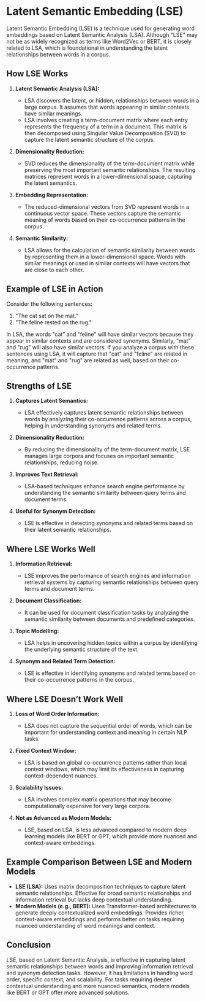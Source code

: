 # Latent Semantic Embedding (LSE)

Latent Semantic Embedding (LSE) is a technique used for generating word embeddings based on Latent Semantic Analysis (LSA). Although "LSE" may not be as widely recognized as terms like Word2Vec or BERT, it is closely related to LSA, which is foundational in understanding the latent relationships between words in a corpus.

## How LSE Works

1. **Latent Semantic Analysis (LSA):**
    - LSA discovers the latent, or hidden, relationships between words in a large corpus. It assumes that words appearing in similar contexts have similar meanings.
    - LSA involves creating a term-document matrix where each entry represents the frequency of a term in a document. This matrix is then decomposed using Singular Value Decomposition (SVD) to capture the latent semantic structure of the corpus.

2. **Dimensionality Reduction:**
    - SVD reduces the dimensionality of the term-document matrix while preserving the most important semantic relationships. The resulting matrices represent words in a lower-dimensional space, capturing the latent semantics.

3. **Embedding Representation:**
    - The reduced-dimensional vectors from SVD represent words in a continuous vector space. These vectors capture the semantic meaning of words based on their co-occurrence patterns in the corpus.

4. **Semantic Similarity:**
    - LSA allows for the calculation of semantic similarity between words by representing them in a lower-dimensional space. Words with similar meanings or used in similar contexts will have vectors that are close to each other.

## Example of LSE in Action

Consider the following sentences:
1. "The cat sat on the mat."
2. "The feline rested on the rug."

In LSA, the words "cat" and "feline" will have similar vectors because they appear in similar contexts and are considered synonyms. Similarly, "mat" and "rug" will also have similar vectors. If you analyze a corpus with these sentences using LSA, it will capture that "cat" and "feline" are related in meaning, and "mat" and "rug" are related as well, based on their co-occurrence patterns.

## Strengths of LSE

1. **Captures Latent Semantics:**
    - LSA effectively captures latent semantic relationships between words by analyzing their co-occurrence patterns across a corpus, helping in understanding synonyms and related terms.

2. **Dimensionality Reduction:**
    - By reducing the dimensionality of the term-document matrix, LSE manages large corpora and focuses on important semantic relationships, reducing noise.

3. **Improves Text Retrieval:**
    - LSA-based techniques enhance search engine performance by understanding the semantic similarity between query terms and document terms.

4. **Useful for Synonym Detection:**
    - LSE is effective in detecting synonyms and related terms based on their latent semantic relationships.

## Where LSE Works Well

1. **Information Retrieval:**
    - LSE improves the performance of search engines and information retrieval systems by capturing semantic relationships between query terms and document terms.

2. **Document Classification:**
    - It can be used for document classification tasks by analyzing the semantic similarity between documents and predefined categories.

3. **Topic Modelling:**
    - LSA helps in uncovering hidden topics within a corpus by identifying the underlying semantic structure of the text.

4. **Synonym and Related Term Detection:**
    - LSE is effective in identifying synonyms and related terms based on their co-occurrence patterns in the corpus.

## Where LSE Doesn’t Work Well

1. **Loss of Word Order Information:**
    - LSA does not capture the sequential order of words, which can be important for understanding context and meaning in certain NLP tasks.

2. **Fixed Context Window:**
    - LSA is based on global co-occurrence patterns rather than local context windows, which may limit its effectiveness in capturing context-dependent nuances.

3. **Scalability Issues:**
    - LSA involves complex matrix operations that may become computationally expensive for very large corpora.

4. **Not as Advanced as Modern Models:**
    - LSE, based on LSA, is less advanced compared to modern deep learning models like BERT or GPT, which provide more nuanced and context-aware embeddings.

## Example Comparison Between LSE and Modern Models

- **LSE (LSA):** Uses matrix decomposition techniques to capture latent semantic relationships. Effective for broad semantic relationships and information retrieval but lacks deep contextual understanding.
- **Modern Models (e.g., BERT):** Uses Transformer-based architectures to generate deeply contextualized word embeddings. Provides richer, context-aware embeddings and performs better on tasks requiring nuanced understanding of word meanings and context.

## Conclusion

LSE, based on Latent Semantic Analysis, is effective in capturing latent semantic relationships between words and improving information retrieval and synonym detection tasks. However, it has limitations in handling word order, specific context, and scalability. For tasks requiring deeper contextual understanding and more nuanced semantics, modern models like BERT or GPT offer more advanced solutions.
